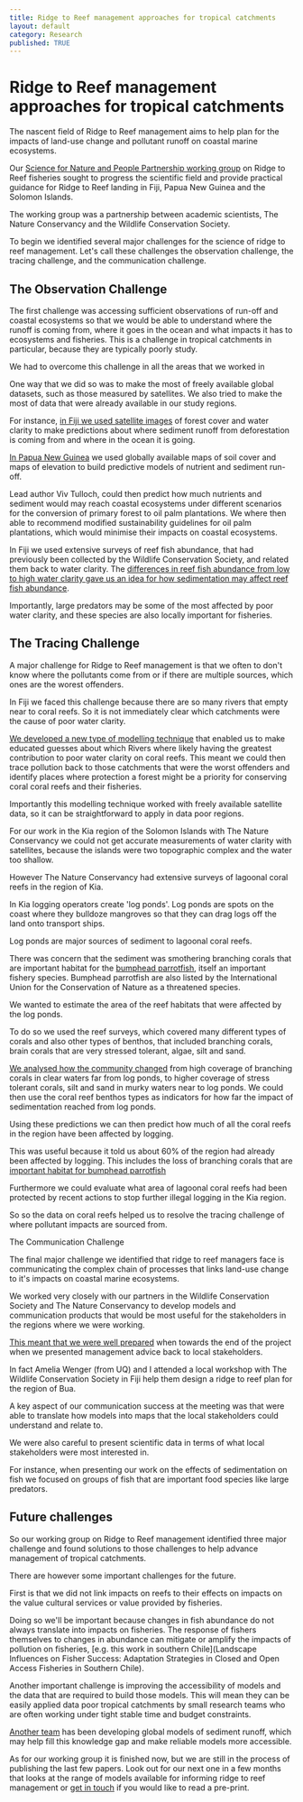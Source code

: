 ```yaml
---
title: Ridge to Reef management approaches for tropical catchments
layout: default
category: Research
published: TRUE
---
```


# Ridge to Reef management approaches for tropical catchments

The nascent field of Ridge to Reef management aims to help plan for the impacts of land-use change and pollutant runoff on coastal marine ecosystems.

Our [Science for Nature and People Partnership working group]() on Ridge to Reef fisheries sought to progress the scientific field and provide practical guidance for Ridge to Reef landing in Fiji, Papua New Guinea and the Solomon Islands.

The working group was a partnership between academic scientists, The Nature Conservancy and the Wildlife Conservation Society.

To begin we identified several major challenges for the science of ridge to reef management. Let's call these challenges the observation challenge, the tracing challenge, and the communication challenge.


## The Observation Challenge

The first challenge was accessing sufficient observations of run-off and coastal ecosystems so that we would be able to understand where the runoff is coming from, where it goes in the ocean and what impacts it has to ecosystems and fisheries. This is a challenge in tropical catchments in particular, because they are typically poorly study.

We had to overcome this challenge in all the areas that we worked in

One way that we did so was to make the most of freely available global datasets, such as those measured by satellites. We also tried to make the most of data that were already available in our study regions.

For instance, [in Fiji we used satellite images](https://www.nature.com/articles/s41598-017-05031-7) of forest cover and water clarity to make predictions about where sediment runoff from deforestation is coming from and where in the ocean it is going.

[In Papua New Guinea](https://www.sciencedirect.com/science/article/pii/S0006320716303160) we used globally available maps of soil cover and maps of elevation to build predictive models of nutrient and sediment run-off.

Lead author Viv Tulloch, could then predict how much nutrients and sediment would may reach coastal ecosystems under different scenarios for the conversion of primary forest to oil palm plantations. We where then able to recommend modified sustainability guidelines for oil palm plantations, which would minimise their impacts on coastal ecosystems.

In Fiji we used extensive surveys of reef fish abundance, that had previously been collected by the Wildlife Conservation Society, and related them back to water clarity. The [differences in reef fish abundance from low to high water clarity gave us an idea for how sedimentation may affect reef fish abundance](http://www.int-res.com/abstracts/meps/v576/p55-68).

Importantly, large predators may be some of the most affected by poor water clarity, and these species are also locally important for fisheries.

## The Tracing Challenge

A major challenge for Ridge to Reef management is that we often to don't know where the pollutants come from or if there are multiple sources, which ones are the worest offenders.

In Fiji we faced this challenge because there are so many rivers that empty near to coral reefs. So it is not immediately clear which catchments were the cause of poor water clarity.

[We developed a new type of modelling technique](https://www.nature.com/articles/s41598-017-05031-7) that enabled us to make educated guesses about which Rivers where likely having the greatest contribution to poor water clarity on coral reefs. This meant we could then trace pollution back to those catchments that were the worst offenders and identify places where protection a forest might be a priority for conserving coral coral reefs and their fisheries.

Importantly this modelling technique worked with freely available satellite data, so it can be straightforward to apply in data poor regions.

For our work in the Kia region of the Solomon Islands with The Nature Conservancy we could not get accurate measurements of water clarity with satellites, because the islands were two topographic complex and the water too shallow.

However The Nature Conservancy had extensive surveys of lagoonal coral reefs in the region of Kia.

In Kia logging operators create 'log ponds'. Log ponds are spots on the coast where they bulldoze mangroves so that they can drag logs off the land onto transport ships.

Log ponds are major sources of sediment to lagoonal coral reefs.

There was concern that the sediment was smothering branching corals that are important habitat for the [bumphead parrotfish](https://www.sciencedirect.com/science/article/pii/S0006320716310461), itself an important fishery species. Bumphead parrotfish are also listed by the International Union for the Conservation of Nature as a threatened species.

We wanted to estimate the area of the reef habitats that were affected by the log ponds.

To do so we used the reef surveys, which covered many different types of corals and also other types of benthos, that included branching corals,  brain corals that are very stressed tolerant, algae, silt and sand.

[We analysed how the community changed](https://onlinelibrary.wiley.com/doi/full/10.1111/cobi.13079) from high coverage of branching corals in clear waters far from log ponds, to higher coverage of stress tolerant corals, silt and sand in murky waters near to log ponds. We could then use the coral reef benthos types as indicators for how far the impact of sedimentation reached from log ponds.

Using these predictions we can then predict how much of all the coral reefs in the region have been affected by logging.

This was useful because it told us about 60% of the region had already been affected by logging. This includes the loss of branching corals that are [important habitat for bumphead parrotfish](https://www.sciencedirect.com/science/article/pii/S0006320716310461)

Furthermore we could evaluate what area of lagoonal coral reefs had been protected by recent actions to stop further illegal logging in the Kia region.

So so the data on coral reefs helped us to resolve the tracing challenge of where pollutant impacts are sourced from.

The Communication Challenge

The final major challenge we identified that ridge to reef managers face is communicating the complex chain of processes that links land-use change to it's impacts on coastal marine ecosystems.

We worked very closely with our partners in the Wildlife Conservation Society and The Nature Conservancy to develop models and communication products that would be most useful for the stakeholders in the regions where we were working.

[This meant that we were well prepared](http://www.seascapemodels.org/research/2016/12/03/r2r-workshop.html) when towards the end of the project when we presented management advice back to local stakeholders.

In fact Amelia Wenger (from UQ) and I attended a local workshop with The Wildlife Conservation Society in Fiji help them design a ridge to reef plan for the region of Bua.

A key aspect of our communication success at the meeting was that were able to translate how models into maps that the local stakeholders could understand and relate to.

We were also careful to present scientific data in terms of what local stakeholders were most interested in.

For instance, when presenting our work on the effects of sedimentation on fish we focused on groups of fish that are important food species like large predators.

## Future challenges

So our working group on Ridge to Reef management identified three major challenge and found solutions to those challenges to help advance management of tropical catchments.

There are however some important challenges for the future.

First is that we did not link impacts on reefs to their effects on  impacts on the value cultural services or value provided by fisheries.

Doing so we'll be important because changes in fish abundance do not always translate into impacts on fisheries. The response of fishers themselves to changes in abundance can mitigate or amplify the impacts of pollution on fisheries, [e.g. this work in southern Chile](Landscape Influences on Fisher Success: Adaptation Strategies in Closed and Open Access Fisheries in Southern Chile).

Another important challenge is improving the accessibility of models and the data that are required to build those models. This will mean they can be easily applied data poor tropical catchments by small research teams who are often working under tight stable time and budget constraints.

[Another team](https://www.sciencedirect.com/science/article/pii/S0048969716327917) has been developing global models of sediment runoff, which may help fill this knowledge gap and make reliable models more accessible.

As for our working group it is finished now, but we are still in the process of publishing the last few papers. Look out for our next one in a few months that looks at the range of models available for informing ridge to reef management or [get in touch](mailto:chris.brown@griffith.edu.au) if you would like to read a pre-print.
